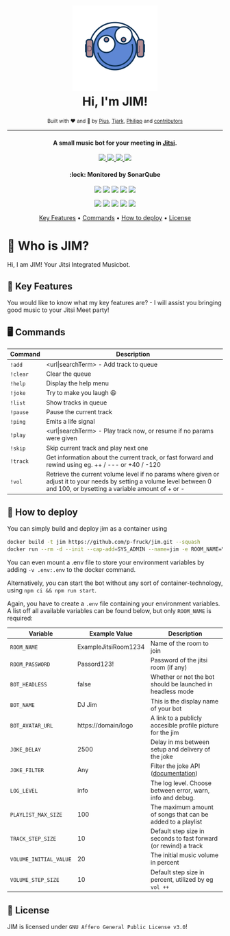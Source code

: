 <h1 align="center">
  <br />
  <img src="https://raw.githubusercontent.com/p-fruck/jim/master/src/assets/logo.svg" alt="JIM" width="200"></a>
  <br />
  Hi, I'm JIM!
  <br />
</h1>
<div align="center">
    <small>Built with ❤️ and 🍺 by
        <a href="https://github.com/piuswalter">Pius</a>,
        <a href="https://github.com/tjarbo">Tjark</a>,
        <a href="https://github.com/p-fruck">Philipp</a> and
        <a href="https://github.com/p-fruck/jim/graphs/contributors">contributors</a>
    </small>
</div>

---

<h4 align="center">A small music bot for your meeting in <a href="https://jitsi.org/" target="_blank">Jitsi</a>.</h4>

<p align="center">
  <a href="https://github.com/p-fruck/jim/blob/master/LICENSE">
    <img src="https://img.shields.io/github/license/p-fruck/jim" />
  </a>
  <a href="https://github.com/p-fruck/jim/stargazers">
      <img src="https://img.shields.io/github/stars/p-fruck/jim" />
  </a>
  <a href="https://github.com/p-fruck/jim/issues">
    <img src="https://img.shields.io/github/issues/p-fruck/jim" />
  </a>
  <a href="https://meet.jit.si/">
    <img src="https://img.shields.io/badge/Build%20for-Jitsi%20Meet-5e87d4" />
  </a>
</p>

<h4 align="center">:lock: Monitored by SonarQube</h4>

<p align="center">
  <img src="https://sonar.p-fruck.de/api/project_badges/measure?project=p-fruck%3Ajim&metric=ncloc" />
  <img src="https://sonar.p-fruck.de/api/project_badges/measure?project=p-fruck%3Ajim&metric=sqale_rating" />
  <img src="https://sonar.p-fruck.de/api/project_badges/measure?project=p-fruck%3Ajim&metric=alert_status" />
  <img src="https://sonar.p-fruck.de/api/project_badges/measure?project=p-fruck%3Ajim&metric=reliability_rating" />
  <img src="https://sonar.p-fruck.de/api/project_badges/measure?project=p-fruck%3Ajim&metric=security_rating" />
</p>

<p align="center">
  <img src="https://sonar.p-fruck.de/api/project_badges/measure?project=p-fruck%3Ajim&metric=bugs" />
  <img src="https://sonar.p-fruck.de/api/project_badges/measure?project=p-fruck%3Ajim&metric=code_smells" />
  <img src="https://sonar.p-fruck.de/api/project_badges/measure?project=p-fruck%3Ajim&metric=duplicated_lines_density" />
  <img src="https://sonar.p-fruck.de/api/project_badges/measure?project=p-fruck%3Ajim&metric=sqale_index" />
  <img src="https://sonar.p-fruck.de/api/project_badges/measure?project=p-fruck%3Ajim&metric=vulnerabilities" />
</p>

<p align="center">
  <a href="#tada-key-features">Key Features</a> •
  <a href="#desktop_computer-commands">Commands</a> •
  <a href="#rocket-how-to-deploy">How to deploy</a> •
  <a href="#blue_book-license">License</a>
</p>

# :robot: Who is JIM?

Hi, I am JIM! Your Jitsi Integrated Musicbot.

## :tada: Key Features

You would like to know what my key features are? - I will assist you bringing good music to your Jitsi Meet party!

## :desktop_computer: Commands

| Command | Description |
| ------- | ----------- |
|`!add`|\<url\|searchTerm\> - Add track to queue|
|`!clear`|Clear the queue|
|`!help`|Display the help menu|
|`!joke`|Try to make you laugh :laughing:|
|`!list`|Show tracks in queue|
|`!pause`|Pause the current track|
|`!ping`|Emits a life signal|
|`!play`|\<url\|searchTerm\> - Play track now, or resume if no params were given|
|`!skip`|Skip current track and play next one|
|`!track`|Get information about the current track, or fast forward and rewind using eg. ++ / --- or +40 / -120|
|`!vol`|Retrieve the current volume level if no params where given or adjust it to your needs by setting a volume level between 0 and 100, or bysetting a variable amount of + or -|


## :rocket: How to deploy

You can simply build and deploy jim as a container using

```sh
docker build -t jim https://github.com/p-fruck/jim.git --squash
docker run --rm -d --init --cap-add=SYS_ADMIN --name=jim -e ROOM_NAME=YourJitsiRoom jim
```

You can even mount a .env file to store your environment variables by adding `-v .env:.env` to the docker command.

Alternatively, you can start the bot without any sort of container-technology, using
`npm ci && npm run start`.

Again, you have to create a `.env` file containing your environment variables. A list off all available variables can be found below, but only `ROOM_NAME` is required:

| Variable               | Example Value        | Description |
| ---------------------- | -------------------- | ----------- |
| `ROOM_NAME`            | ExampleJitsiRoom1234 | Name of the room to join |
| `ROOM_PASSWORD`        | Passord123!          | Password of the jitsi room (if any) |
| `BOT_HEADLESS`         | false                | Whether or not the bot should be launched in headless mode    |
| `BOT_NAME`             | DJ Jim               | This is the display name of your bot |
| `BOT_AVATAR_URL`       | https://domain/logo  | A link to a publicly accesible profile picture for the jim |
| `JOKE_DELAY`           | 2500                 | Delay in ms between setup and delivery of the joke |
| `JOKE_FILTER`          | Any                  | Filter the joke API ([documentation](https://sv443.net/jokeapi/v2/#try-it)) |
| `LOG_LEVEL`            | info                 | The log level. Choose between error, warn, info and debug.
| `PLAYLIST_MAX_SIZE`    | 100                  | The maximum amount of songs that can be added to a playlist |
| `TRACK_STEP_SIZE`      | 10                   | Default step size in seconds to fast forward (or rewind) a track |
| `VOLUME_INITIAL_VALUE` | 20                   | The initial music volume in percent
| `VOLUME_STEP_SIZE`     | 10                   | Default step size in percent, utilized by eg `vol ++` |

## :blue_book: License

JIM is licensed under `GNU Affero General Public License v3.0`!
